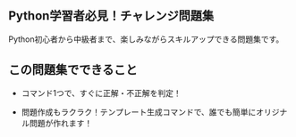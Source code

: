 ## Python学習者必見！チャレンジ問題集

Python初心者から中級者まで、楽しみながらスキルアップできる問題集です。

## この問題集でできること

- コマンド1つで、すぐに正解・不正解を判定！

- 問題作成もラクラク！テンプレート生成コマンドで、誰でも簡単にオリジナル問題が作れます！
